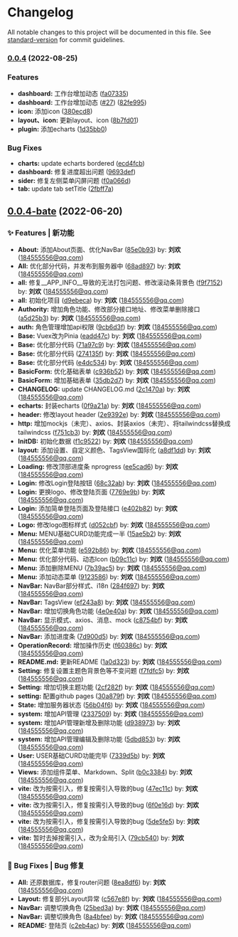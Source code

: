 # Changelog

All notable changes to this project will be documented in this file. See [standard-version](https://github.com/conventional-changelog/standard-version) for commit guidelines.

### [0.0.4](https://github.com/LLiuHuan/arco-design-pro-vue/compare/v0.0.4-bate...v0.0.4) (2022-08-25)


### Features

* **dashboard:** 工作台增加动态 ([fa07335](https://github.com/LLiuHuan/arco-design-pro-vue/commit/fa0733583f1dfd258e4f7e03ca46e01cd58c6bf8))
* **dashboard:** 工作台增加动态 ([#27](https://github.com/LLiuHuan/arco-design-pro-vue/issues/27)) ([82fe995](https://github.com/LLiuHuan/arco-design-pro-vue/commit/82fe995fe3932b64d7e50c8b86cf80cea8521c10))
* **icon:** 添加icon ([380ecd8](https://github.com/LLiuHuan/arco-design-pro-vue/commit/380ecd8fe2c8de28087b46fcf2e72c35401885b7))
* **layout、icon:** 更新layout、icon ([8b7fd01](https://github.com/LLiuHuan/arco-design-pro-vue/commit/8b7fd0164ce0a9d029bfadae3798a77981f10ea1))
* **plugin:** 添加echarts ([1d35bb0](https://github.com/LLiuHuan/arco-design-pro-vue/commit/1d35bb092365fb217a7dad2e036eee5b5e7d9804))


### Bug Fixes

* **charts:** update echarts bordered ([ecd4fcb](https://github.com/LLiuHuan/arco-design-pro-vue/commit/ecd4fcb48bd3daa4a0825be4ced4b448e8af4302))
* **dashboard:** 修复进度超出问题 ([9693def](https://github.com/LLiuHuan/arco-design-pro-vue/commit/9693def334ee75f6c85ada898b51d8a4aeed3853))
* **sider:** 修复左侧菜单闪屏问题 ([f0a066d](https://github.com/LLiuHuan/arco-design-pro-vue/commit/f0a066d63113fdaba93f55e0cf02d1d7dccfb124))
* **tab:** update tab setTitle ([2fbff7a](https://github.com/LLiuHuan/arco-design-pro-vue/commit/2fbff7a65e1bd8d9d6dfe4baffce5894c2d4b14a))

## [0.0.4-bate](https://github.com/LLiuHuan/arco-design-pro-vue/compare/d9ebeca...v0.0.4-bate) (2022-06-20)


### ✨ Features | 新功能

* **About:** 添加About页面、优化NavBar ([85e0b93](https://github.com/LLiuHuan/arco-design-pro-vue/commit/85e0b93)) by: **刘欢** (184555556@qq.com)
* **All:** 优化部分代码，并发布到服务器中 ([68ad897](https://github.com/LLiuHuan/arco-design-pro-vue/commit/68ad897)) by: **刘欢** (184555556@qq.com)
* **all:** 修复__APP_INFO__导致的无法打包问题、修改滚动条背景色 ([f9f7152](https://github.com/LLiuHuan/arco-design-pro-vue/commit/f9f7152)) by: **刘欢** (184555556@qq.com)
* **all:** 初始化项目 ([d9ebeca](https://github.com/LLiuHuan/arco-design-pro-vue/commit/d9ebeca)) by: **刘欢** (184555556@qq.com)
* **Authority:** 增加角色功能、修改部分接口地址、修改菜单删除接口 ([a5d25b3](https://github.com/LLiuHuan/arco-design-pro-vue/commit/a5d25b3)) by: **刘欢** (184555556@qq.com)
* **auth:** 角色管理增加api权限 ([9cb6d3f](https://github.com/LLiuHuan/arco-design-pro-vue/commit/9cb6d3f)) by: **刘欢** (184555556@qq.com)
* **Base:** Vuex改为Pinia ([eadd47c](https://github.com/LLiuHuan/arco-design-pro-vue/commit/eadd47c)) by: **刘欢** (184555556@qq.com)
* **Base:** 优化部分代码 ([71a97c9](https://github.com/LLiuHuan/arco-design-pro-vue/commit/71a97c9)) by: **刘欢** (184555556@qq.com)
* **Base:** 优化部分代码 ([274135f](https://github.com/LLiuHuan/arco-design-pro-vue/commit/274135f)) by: **刘欢** (184555556@qq.com)
* **Base:** 优化部分代码 ([e4dc534](https://github.com/LLiuHuan/arco-design-pro-vue/commit/e4dc534)) by: **刘欢** (184555556@qq.com)
* **BasicForm:** 优化基础表单 ([c936b52](https://github.com/LLiuHuan/arco-design-pro-vue/commit/c936b52)) by: **刘欢** (184555556@qq.com)
* **BasicForm:** 增加基础表单 ([35db2d7](https://github.com/LLiuHuan/arco-design-pro-vue/commit/35db2d7)) by: **刘欢** (184555556@qq.com)
* **CHANGELOG:** update CHANGELOG.md ([2c1470a](https://github.com/LLiuHuan/arco-design-pro-vue/commit/2c1470a)) by: **刘欢** (184555556@qq.com)
* **echarts:** 封装echarts ([0f9a21a](https://github.com/LLiuHuan/arco-design-pro-vue/commit/0f9a21a)) by: **刘欢** (184555556@qq.com)
* **header:** 修改layout header ([2e9392e](https://github.com/LLiuHuan/arco-design-pro-vue/commit/2e9392e)) by: **刘欢** (184555556@qq.com)
* **http:** 增加mockjs（未完）、axios、封装axios（未完）、将tailwindcss替换成tailwindcss ([f751cb3](https://github.com/LLiuHuan/arco-design-pro-vue/commit/f751cb3)) by: **刘欢** (184555556@qq.com)
* **InitDB:** 初始化数据 ([f1c9522](https://github.com/LLiuHuan/arco-design-pro-vue/commit/f1c9522)) by: **刘欢** (184555556@qq.com)
* **layout:** 添加设置、自定义颜色、TagsView国际化 ([a8df1dd](https://github.com/LLiuHuan/arco-design-pro-vue/commit/a8df1dd)) by: **刘欢** (184555556@qq.com)
* **Loading:** 修改顶部进度条 nprogress ([ee5cad6](https://github.com/LLiuHuan/arco-design-pro-vue/commit/ee5cad6)) by: **刘欢** (184555556@qq.com)
* **Login:** 修改Login登陆按钮 ([68c32ab](https://github.com/LLiuHuan/arco-design-pro-vue/commit/68c32ab)) by: **刘欢** (184555556@qq.com)
* **Login:** 更换logo、修改登陆页面 ([7769e9b](https://github.com/LLiuHuan/arco-design-pro-vue/commit/7769e9b)) by: **刘欢** (184555556@qq.com)
* **Login:** 添加简单登陆页面及登陆接口 ([e402b82](https://github.com/LLiuHuan/arco-design-pro-vue/commit/e402b82)) by: **刘欢** (184555556@qq.com)
* **Logo:** 修改logo图标样式 ([d052cbf](https://github.com/LLiuHuan/arco-design-pro-vue/commit/d052cbf)) by: **刘欢** (184555556@qq.com)
* **Menu:** MENU基础CURD功能完成一半 ([15ae5b2](https://github.com/LLiuHuan/arco-design-pro-vue/commit/15ae5b2)) by: **刘欢** (184555556@qq.com)
* **Menu:** 优化菜单功能 ([e592b86](https://github.com/LLiuHuan/arco-design-pro-vue/commit/e592b86)) by: **刘欢** (184555556@qq.com)
* **Menu:** 优化部分代码、动态Icon ([b09c11c](https://github.com/LLiuHuan/arco-design-pro-vue/commit/b09c11c)) by: **刘欢** (184555556@qq.com)
* **Menu:** 添加删除MENU ([7b39ac5](https://github.com/LLiuHuan/arco-design-pro-vue/commit/7b39ac5)) by: **刘欢** (184555556@qq.com)
* **Menu:** 添加动态菜单 ([9123586](https://github.com/LLiuHuan/arco-design-pro-vue/commit/9123586)) by: **刘欢** (184555556@qq.com)
* **NavBar:** NavBar部分样式、i18n ([284f697](https://github.com/LLiuHuan/arco-design-pro-vue/commit/284f697)) by: **刘欢** (184555556@qq.com)
* **NavBar:** TagsView ([ef243a8](https://github.com/LLiuHuan/arco-design-pro-vue/commit/ef243a8)) by: **刘欢** (184555556@qq.com)
* **NavBar:** 增加切换角色功能 ([4e0e40a](https://github.com/LLiuHuan/arco-design-pro-vue/commit/4e0e40a)) by: **刘欢** (184555556@qq.com)
* **NavBar:** 显示模式、axios、消息、mock ([c8754bf](https://github.com/LLiuHuan/arco-design-pro-vue/commit/c8754bf)) by: **刘欢** (184555556@qq.com)
* **NavBar:** 添加进度条 ([7d900d5](https://github.com/LLiuHuan/arco-design-pro-vue/commit/7d900d5)) by: **刘欢** (184555556@qq.com)
* **OperationRecord:** 增加操作历史 ([f60386c](https://github.com/LLiuHuan/arco-design-pro-vue/commit/f60386c)) by: **刘欢** (184555556@qq.com)
* **README.md:** 更新README ([1a0d323](https://github.com/LLiuHuan/arco-design-pro-vue/commit/1a0d323)) by: **刘欢** (184555556@qq.com)
* **Setting:** 修复设置主题色背景色等不变问题 ([f7fdfc5](https://github.com/LLiuHuan/arco-design-pro-vue/commit/f7fdfc5)) by: **刘欢** (184555556@qq.com)
* **Setting:** 增加切换主题功能 ([2cf282f](https://github.com/LLiuHuan/arco-design-pro-vue/commit/2cf282f)) by: **刘欢** (184555556@qq.com)
* **setting:** 配置github pages ([30a879f](https://github.com/LLiuHuan/arco-design-pro-vue/commit/30a879f)) by: **刘欢** (184555556@qq.com)
* **State:** 增加服务器状态 ([56b04f6](https://github.com/LLiuHuan/arco-design-pro-vue/commit/56b04f6)) by: **刘欢** (184555556@qq.com)
* **system:** 增加API管理 ([2337509](https://github.com/LLiuHuan/arco-design-pro-vue/commit/2337509)) by: **刘欢** (184555556@qq.com)
* **system:** 增加API管理新增及删除功能 ([d938973](https://github.com/LLiuHuan/arco-design-pro-vue/commit/d938973)) by: **刘欢** (184555556@qq.com)
* **system:** 增加API管理编辑及删除功能 ([5dbd853](https://github.com/LLiuHuan/arco-design-pro-vue/commit/5dbd853)) by: **刘欢** (184555556@qq.com)
* **User:** USER基础CURD功能完毕 ([7339d5b](https://github.com/LLiuHuan/arco-design-pro-vue/commit/7339d5b)) by: **刘欢** (184555556@qq.com)
* **Views:** 添加组件菜单、Markdown、Split ([b0c3384](https://github.com/LLiuHuan/arco-design-pro-vue/commit/b0c3384)) by: **刘欢** (184555556@qq.com)
* **vite:** 改为按需引入，修复按需引入导致的bug ([47ec11c](https://github.com/LLiuHuan/arco-design-pro-vue/commit/47ec11c)) by: **刘欢** (184555556@qq.com)
* **vite:** 改为按需引入，修复按需引入导致的bug ([6f0e16d](https://github.com/LLiuHuan/arco-design-pro-vue/commit/6f0e16d)) by: **刘欢** (184555556@qq.com)
* **vite:** 改为按需引入，修复按需引入导致的bug ([5de5fe5](https://github.com/LLiuHuan/arco-design-pro-vue/commit/5de5fe5)) by: **刘欢** (184555556@qq.com)
* **vite:** 暂时去掉按需引入，改为全局引入 ([79cb540](https://github.com/LLiuHuan/arco-design-pro-vue/commit/79cb540)) by: **刘欢** (184555556@qq.com)


### 🐛 Bug Fixes | Bug 修复

* **All:** 还原数据库，修复router问题 ([8ea8df6](https://github.com/LLiuHuan/arco-design-pro-vue/commit/8ea8df6)) by: **刘欢** (184555556@qq.com)
* **Layout:** 修复部分Layout异常 ([c567e8f](https://github.com/LLiuHuan/arco-design-pro-vue/commit/c567e8f)) by: **刘欢** (184555556@qq.com)
* **NavBar:** 调整切换角色 ([25bed3a](https://github.com/LLiuHuan/arco-design-pro-vue/commit/25bed3a)) by: **刘欢** (184555556@qq.com)
* **NavBar:** 调整切换角色 ([8a4bfee](https://github.com/LLiuHuan/arco-design-pro-vue/commit/8a4bfee)) by: **刘欢** (184555556@qq.com)
* **README:** 登陆页 ([c2eb4ac](https://github.com/LLiuHuan/arco-design-pro-vue/commit/c2eb4ac)) by: **刘欢** (184555556@qq.com)



